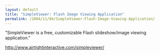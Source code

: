 ```yaml
---
layout: default
title: "SimpleViewer: Flash Image Viewing Application"
permalink: /2004/11/04/SimpleViewer-Flash-Image-Viewing-Application/
---
```


<p>&quot;SimpleViewer is a free, customizable Flash slideshow/image viewing application.&quot;</p>
<p><a target="_blank" href="http://www.airtightinteractive.com/simpleviewer/" class="">http://www.airtightinteractive.com/simpleviewer/</a></p>